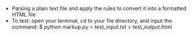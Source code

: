 - Parsing a plain text file and apply the rules to convert it into a formatted HTML file
- To test: open your terminal, cd to your file directory, and input the command: $ python markup.py < test_input.txt > test_output.html
